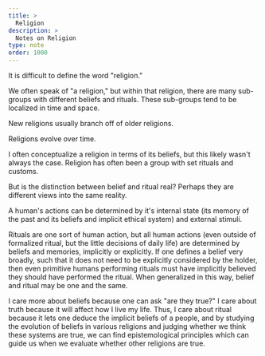 ```yaml
---
title: >
  Religion
description: >
  Notes on Religion
type: note
order: 1000
---
```


It is difficult to define the word "religion."

We often speak of "a religion," but within that religion, there are many sub-groups with different beliefs and rituals.  These sub-groups tend to be localized in time and space.

New religions usually branch off of older religions.

Religions evolve over time.

I often conceptualize a religion in terms of its beliefs, but this likely wasn't always the case.  Religion has often been a group with set rituals and customs.

But is the distinction between belief and ritual real?  Perhaps they are different views into the same reality.

A human's actions can be determined by it's internal state (its memory of the past and its beliefs and implicit ethical system) and external stimuli.

Rituals are one sort of human action, but all human actions (even outside of formalized ritual, but the little decisions of daily life) are determined by beliefs and memories, implicitly or explicitly.  If one defines a belief very broadly, such that it does not need to be explicitly considered by the holder, then even primitive humans performing rituals must have implicitly believed they should have performed the ritual.  When generalized in this way, belief and ritual may be one and the same.

I care more about beliefs because one can ask "are they true?"  I care about truth because it will affect how I live my life.  Thus, I care about ritual because it lets one deduce the implicit beliefs of a people, and by studying the evolution of beliefs in various religions and judging whether we think these systems are true, we can find epistemological principles which can guide us when we evaluate whether other religions are true.
